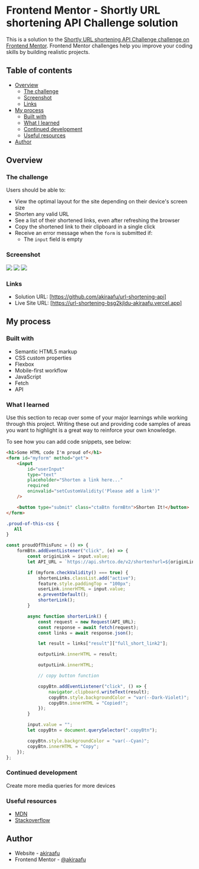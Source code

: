 # Frontend Mentor - Shortly URL shortening API Challenge solution

This is a solution to the [Shortly URL shortening API Challenge challenge on Frontend Mentor](https://www.frontendmentor.io/challenges/url-shortening-api-landing-page-2ce3ob-G). Frontend Mentor challenges help you improve your coding skills by building realistic projects.

## Table of contents

-   [Overview](#overview)
    -   [The challenge](#the-challenge)
    -   [Screenshot](#screenshot)
    -   [Links](#links)
-   [My process](#my-process)
    -   [Built with](#built-with)
    -   [What I learned](#what-i-learned)
    -   [Continued development](#continued-development)
    -   [Useful resources](#useful-resources)
-   [Author](#author)

## Overview

### The challenge

Users should be able to:

-   View the optimal layout for the site depending on their device's screen size
-   Shorten any valid URL
-   See a list of their shortened links, even after refreshing the browser
-   Copy the shortened link to their clipboard in a single click
-   Receive an error message when the `form` is submitted if:
    -   The `input` field is empty

### Screenshot

![](./1.png)
![](./2.png)
![](./3.png)

### Links

-   Solution URL: [https://github.com/akiraafu/url-shortening-api]
-   Live Site URL: [https://url-shortening-bsg2kjldu-akiraafu.vercel.app]

## My process

### Built with

-   Semantic HTML5 markup
-   CSS custom properties
-   Flexbox
-   Mobile-first workflow
-   JavaScript
-   Fetch
-   API

### What I learned

Use this section to recap over some of your major learnings while working through this project. Writing these out and providing code samples of areas you want to highlight is a great way to reinforce your own knowledge.

To see how you can add code snippets, see below:

```html
<h1>Some HTML code I'm proud of</h1>
<form id="myform" method="get">
    <input
        id="userInput"
        type="text"
        placeholder="Shorten a link here..."
        required
        oninvalid="setCustomValidity('Please add a link')"
    />

    <button type="submit" class="ctaBtn formBtn">Shorten It!</button>
</form>
```

```css
.proud-of-this-css {
   All
}
```

```js
const proudOfThisFunc = () => {
    formBtn.addEventListener("click", (e) => {
        const originLink = input.value;
        let API_URL = `https://api.shrtco.de/v2/shorten?url=${originLink}`;

        if (myform.checkValidity() === true) {
            shortenLinks.classList.add("active");
            feature.style.paddingTop = "100px";
            userLink.innerHTML = input.value;
            e.preventDefault();
            shorterLink();
        }

        async function shorterLink() {
            const request = new Request(API_URL);
            const response = await fetch(request);
            const links = await response.json();

            let result = links["result"]["full_short_link2"];

            outputLink.innerHTML = result;

            outputLink.innerHTML;

            // copy button function

            copyBtn.addEventListener("click", () => {
                navigator.clipboard.writeText(result);
                copyBtn.style.backgroundColor = "var(--Dark-Violet)";
                copyBtn.innerHTML = "Copied!";
            });
        }

        input.value = "";
        let copyBtn = document.querySelector(".copyBtn");

        copyBtn.style.backgroundColor = "var(--Cyan)";
        copyBtn.innerHTML = "Copy";
    });
};
```

### Continued development

Create more media queries for more devices

### Useful resources

-   [MDN](https://developer.mozilla.org/en-US/)
-   [Stackoverflow](https://stackoverflow.com/)

## Author

-   Website - [akiraafu](https://github.com/akiraafu)
-   Frontend Mentor - [@akiraafu](https://www.frontendmentor.io/profile/akiraafu)
